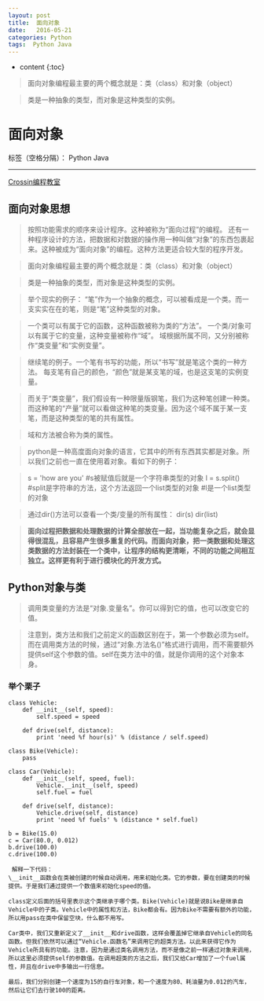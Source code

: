 ```yaml
---
layout: post
title:  面向对象
date:   2016-05-21
categories: Python
tags:  Python Java
---
```


* content
{:toc}


>面向对象编程最主要的两个概念就是：类（class）和对象（object）

>类是一种抽象的类型，而对象是这种类型的实例。





# 面向对象

标签（空格分隔）： Python Java

---

[Crossin编程教室](http://mp.weixin.qq.com/mp/appmsg/show?__biz=MjM5MDEyMDk4Mw==&appmsgid=10000196&itemidx=1&sign=2176872b0086314a9463ccc811731cc4)
## 面向对象思想
>按照功能需求的顺序来设计程序。这种被称为“面向过程”的编程。
还有一种程序设计的方法，把数据和对数据的操作用一种叫做“对象”的东西包裹起来。这种被成为“面向对象”的编程。这种方法更适合较大型的程序开发。

>面向对象编程最主要的两个概念就是：类（class）和对象（object）

>类是一种抽象的类型，而对象是这种类型的实例。

>举个现实的例子：
“笔”作为一个抽象的概念，可以被看成是一个类。而一支实实在在的笔，则是“笔”这种类型的对象。

>一个类可以有属于它的函数，这种函数被称为类的“方法”。
一个类/对象可以有属于它的变量，这种变量被称作“域”。
域根据所属不同，又分别被称作“类变量”和“实例变量”。

>继续笔的例子。一个笔有书写的功能，所以“书写”就是笔这个类的一种方法。
每支笔有自己的颜色，“颜色”就是某支笔的域，也是这支笔的实例变量。

>而关于“类变量”，我们假设有一种限量版钢笔，我们为这种笔创建一种类。而这种笔的“产量”就可以看做这种笔的类变量。因为这个域不属于某一支笔，而是这种类型的笔的共有属性。

>域和方法被合称为类的属性。

>python是一种高度面向对象的语言，它其中的所有东西其实都是对象。所以我们之前也一直在使用着对象。看如下的例子：

>s = 'how are you'
>\#s被赋值后就是一个字符串类型的对象
>l = s.split()
>\#split是字符串的方法，这个方法返回一个list类型的对象
>\#l是一个list类型的对象

>通过dir()方法可以查看一个类/变量的所有属性：
dir(s)
dir(list)

>**面向过程把数据和处理数据的计算全部放在一起，当功能复杂之后，就会显得很混乱，且容易产生很多重复的代码。而面向对象，把一类数据和处理这类数据的方法封装在一个类中，让程序的结构更清晰，不同的功能之间相互独立。这样更有利于进行模块化的开发方式。**
## Python对象与类
>调用类变量的方法是“对象.变量名”。你可以得到它的值，也可以改变它的值。

>注意到，类方法和我们之前定义的函数区别在于，第一个参数必须为self。而在调用类方法的时候，通过“对象.方法名()”格式进行调用，而不需要额外提供self这个参数的值。self在类方法中的值，就是你调用的这个对象本身。

### 举个栗子
```
class Vehicle:
    def __init__(self, speed):
        self.speed = speed

    def drive(self, distance):
        print 'need %f hour(s)' % (distance / self.speed)

class Bike(Vehicle):
    pass

class Car(Vehicle):
    def __init__(self, speed, fuel):
        Vehicle.__init__(self, speed)
        self.fuel = fuel

    def drive(self, distance):
        Vehicle.drive(self, distance)
        print 'need %f fuels' % (distance * self.fuel)

b = Bike(15.0)
c = Car(80.0, 0.012)
b.drive(100.0)
c.drive(100.0)
```
     解释一下代码：
    \__init__函数会在类被创建的时候自动调用，用来初始化类。它的参数，要在创建类的时候提供。于是我们通过提供一个数值来初始化speed的值。

    class定义后面的括号里表示这个类继承于哪个类。Bike(Vehicle)就是说Bike是继承自Vehicle中的子类。Vehicle中的属性和方法，Bike都会有。因为Bike不需要有额外的功能，所以用pass在类中保留空块，什么都不用写。

    Car类中，我们又重新定义了__init__和drive函数，这样会覆盖掉它继承自Vehicle的同名函数。但我们依然可以通过“Vehicle.函数名”来调用它的超类方法。以此来获得它作为Vehicle所具有的功能。注意，因为是通过类名调用方法，而不是像之前一样通过对象来调用，所以这里必须提供self的参数值。在调用超类的方法之后，我们又给Car增加了一个fuel属性，并且在drive中多输出一行信息。

    最后，我们分别创建一个速度为15的自行车对象，和一个速度为80、耗油量为0.012的汽车，然后让它们去行驶100的距离。
